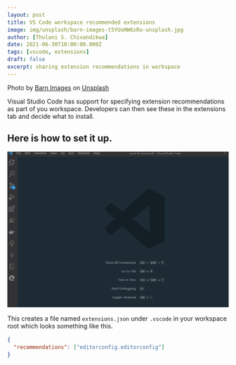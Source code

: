 ```yaml
---
layout: post
title: VS Code workspace recommended extensions
image: img/unsplash/barn-images-t5YUoHW6zRo-unsplash.jpg
author: [Thulani S. Chivandikwa]
date: 2021-06-30T10:00:00.000Z
tags: [vscode, extensions]
draft: false
excerpt: sharing extension recommendations in workspace
---
```


Photo by <a href="https://unsplash.com/@barnimages?utm_source=unsplash&utm_medium=referral&utm_content=creditCopyText">Barn Images</a> on <a href="https://unsplash.com/photos/t5YUoHW6zRo?utm_source=unsplash&utm_medium=referral&utm_content=creditCopyText">Unsplash</a>

Visual Studio Code has support for specifying extension recommendations as part of you workspace. Developers can then see these in the extensions tab and decide what to install.

## Here is how to set it up.

![gif](https://raw.githubusercontent.com/chivandikwa/gatsby-casper/master/src/content/img/extensions-recommendation.gif)

This creates a file named `extensions.json` under `.vscode` in your workspace root which looks something like this.

```json
{
  "recommendations": ["editorconfig.editorconfig"]
}
```
